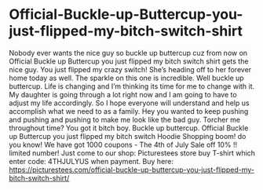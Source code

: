 # Official-Buckle-up-Buttercup-you-just-flipped-my-bitch-switch-shirt
Nobody ever wants the nice guy so buckle up buttercup cuz from now on Official Buckle up Buttercup you just flipped my bitch switch shirt gets the nice guy. You just flipped my crazy switch! She’s heading off to her forever home today as well. The sparkle on this one is incredible. Well buckle up buttercup. Life is changing and I’m thinking its time for me to change with it. My daughter is going through a lot right now and I am going to have to adjust my life accordingly. So I hope everyone will understand and help us accomplish what we need to as a family. Hey you wanted to keep pushing and pushing and pushing to make me look like the bad guy. Torcher me throughout time? You got it bitch boy. Buckle up buttercup.  Official Buckle up Buttercup you just flipped my bitch switch Hoodie Shopping boom! do you know! We have got 1000 coupons - The 4th of July Sale off 10% !! limited number! Just come to our shop: Picturestees store buy T-shirt which enter code: 4THJULYUS when payment.  Buy here: https://picturestees.com/official-buckle-up-buttercup-you-just-flipped-my-bitch-switch-shirt/
